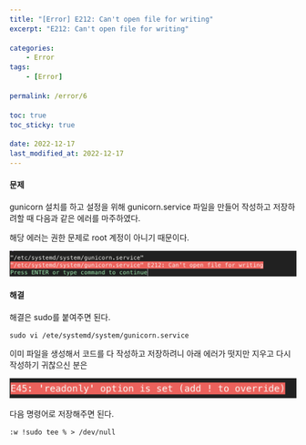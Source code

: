 ```yaml
---
title: "[Error] E212: Can't open file for writing"
excerpt: "E212: Can't open file for writing"

categories:
    - Error
tags:
    - [Error]

permalink: /error/6

toc: true
toc_sticky: true

date: 2022-12-17
last_modified_at: 2022-12-17
---
```


#### **문제**

gunicorn 설치를 하고 설정을 위해 gunicorn.service 파일을 만들어 작성하고 저장하려할 때 다음과 같은 에러를 마주하였다.

해당 에러는 권한 문제로 root 계정이 아니기 때문이다.

![Alt text](../../assets/images/posts_img/Error/2022-12-15-E212-1.png)

#### **해결**

해결은 sudo를 붙여주면 된다.

```
sudo vi /ete/systemd/system/gunicorn.service
```

이미 파일을 생성해서 코드를 다 작성하고 저장하려니 아래 에러가 떳지만 지우고 다시 작성하기 귀찮으신 분은 

![Alt text](../../assets/images/posts_img/Error/2022-12-15-E212-2.png)

다음 명령어로 저장해주면 된다.

```
:w !sudo tee % > /dev/null
```